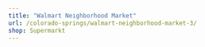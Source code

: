 ```yaml
---
title: "Walmart Neighborhood Market"
url: /colorado-springs/walmart-neighborhood-market-3/
shop: Supermarkt
---
```

